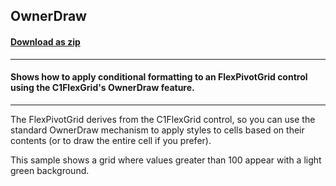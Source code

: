 ## OwnerDraw
#### [Download as zip](https://minhaskamal.github.io/DownGit/#/home?url=https://github.com/GrapeCity/ComponentOne-WinForms-Samples/tree/master/NetFramework\FlexPivot\VB\OwnerDraw)
____
#### Shows how to apply conditional formatting to an FlexPivotGrid control using the C1FlexGrid's OwnerDraw feature.
____
The FlexPivotGrid derives from the C1FlexGrid control, so you can use the standard OwnerDraw mechanism to apply styles to cells based on their contents (or to draw the entire cell if you prefer). 

This sample shows a grid where values greater than 100 appear with a light green background. 